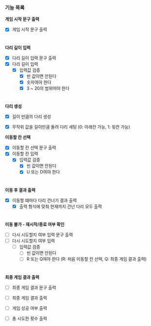 ### 기능 목록 
**게임 시작 문구 출력**
- [x] 게임 시작 문구 출력
#
  
**다리 길이 입력**
- [x] 다리 길이 입력 문구 출력
- [x] 다리 길이 입력
  - [x] 입력값 검증
    - [x] 빈 값이면 안된다
    - [x] 숫자여야 한다
    - [x] 3 ~ 20의 범위어야 한다
 #
 
**다리 생성**
- [x] 길이 만큼의 다리 생성
- [x] 무작위 값을 길이만큼 돌려 다리 세팅 (0: 아래칸 가능, 1: 윗칸 가능)


**이동할 칸 선택**
- [x] 이동할 칸 선택 문구 출력
- [x] 이동할 칸 입력
   - [x] 입력값 검증
     - [x] 빈 값이면 안된다
     - [x] U 또는 D여야 한다
# 
**이동 후 결과 출력**
- [x] 이동할 떄마다 다리 건너기 결과 출력
  - [x] 출력 형식에 맞춰 현재까지 건넌 다리 모두 출력
#

**이동 불가 - 재시작/종료 여부 확인**
- [ ] 다시 시도할지 여부 입력 문구 출력
- [ ] 다시 시도할지 여부 입력
  - [ ] 입력값 검증
    - [ ] 빈 값이면 안된다
    - [ ] R 또는 Q여야 한다 (R: 처음 이동할 칸 선택, Q: 최종 게임 결과 출력)
#
**최종 게임 결과 출력**
- [ ] 최종 게임 결과 문구 출력
- [ ] 최종 게임 결과 출력
- [ ] 게임 성공 여부 출력
- [ ] 총 시도한 횟수 출력

